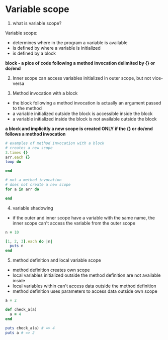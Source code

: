 # Variable scope

1. what is variable scope?

Variable scope:

- determines where in the program a variable is available
- is defined by where a variable is initialized
- is defined by a block

**block - a pice of code following a method invocation delimited by {} or do/end**

2. Inner scope can access variables initialized in outer scope, but not vice-versa

3. Method invocation with a block

- the block following a method invocation is actually an argument passed to the method
- a variable initialized outside the block is accessible inside the block
- a variable initialized inside the block is not available outside the block

**a block and implicitly a new scope is created ONLY if the {} or do/end follows a method invocation**

```ruby
# examples of method invocation with a block
# creates a new scope
3.times {}
arr.each {}
loop do

end

# not a method invocation
# does not create a new scope
for a in arr do

end
```

4. variable shadowing

- if the outer and inner scope have a variable with the same name, the inner scope can't access the variable from the outer scope

```ruby
n = 10

[1, 2, 3].each do |n|
  puts n
end
```

5. method definition and local variable scope

- method definition creates own scope
- local variables initialized outside the method definition are not available inside
- local variables within can't access data outside the method definition
- method definition uses parameters to access data outside own scope

```ruby
a = 2

def check_a(a)
  a = 4
end

puts check_a(a) # => 4
puts a # => 2
```

